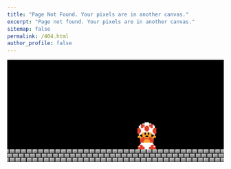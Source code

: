 ```yaml
---
title: "Page Not Found. Your pixels are in another canvas."
excerpt: "Page not found. Your pixels are in another canvas."
sitemap: false
permalink: /404.html
author_profile: false
---
```


<img src="/files/404.gif" alt="404" style="width:2000px;">

